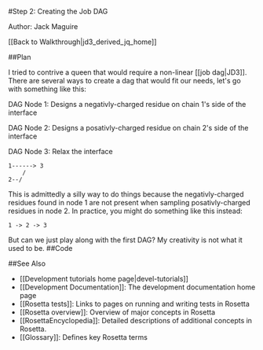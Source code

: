 #Step 2: Creating the Job DAG

Author: Jack Maguire

[[Back to Walkthrough|jd3_derived_jq_home]]

##Plan

I tried to contrive a queen that would require a non-linear [[job dag|JD3]].
There are several ways to create a dag that would fit our needs, let's go with something like this:

DAG Node 1: Designs a negativly-charged residue on chain 1's side of the interface

DAG Node 2: Designs a posativly-charged residue on chain 2's side of the interface

DAG Node 3: Relax the interface

```
1------> 3
    /
2--/
```

This is admittedly a silly way to do things because the negativly-charged residues found in node 1 are not present when sampling posativly-charged residues in node 2.
In practice, you might do something like this instead:

```
1 -> 2 -> 3
```

But can we just play along with the first DAG?
My creativity is not what it used to be.
##Code

##See Also

* [[Development tutorials home page|devel-tutorials]]
* [[Development Documentation]]: The development documentation home page
* [[Rosetta tests]]: Links to pages on running and writing tests in Rosetta
* [[Rosetta overview]]: Overview of major concepts in Rosetta
* [[RosettaEncyclopedia]]: Detailed descriptions of additional concepts in Rosetta.
* [[Glossary]]: Defines key Rosetta terms